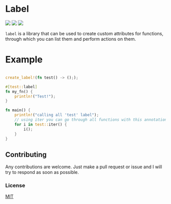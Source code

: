 
# Label

![](https://img.shields.io/crates/v/label)
![](https://docs.rs/label/badge.svg)
![](https://github.com/jonay2000/label/workflows/.github/workflows/ci.yml/badge.svg)

`label` is a library that can be used to create custom attributes for functions, through which you can list them and perform actions on them.

# Example

```rust

create_label!(fn test() -> (););

#[test::label]
fn my_fn() {
    println!("Test!");
}

fn main() {
    println!("calling all 'test' label");
    // using iter you can go through all functions with this annotation.
    for i in test::iter() {
        i();
    }
}

```

## Contributing

Any contributions are welcome. Just make a pull request or issue and I will try to respond as soon as possible.

### License

[MIT](./LICENSE)
